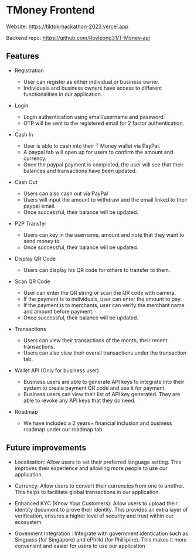# TMoney Frontend

Website: https://tiktok-hackathon-2023.vercel.app

Backend repo: https://github.com/Royleong31/T-Money-api

## Features

- Registration

  - User can register as either individual or business owner.
  - Individuals and business owners have access to different functionalities in our application.

- Login

  - Login authentication using email/username and password.
  - OTP will be sent to the registered email for 2 factor authentication.

- Cash In

  - User is able to cash into their T Money wallet via PayPal.
  - A paypal tab will open up for users to confirm the amount and currency.
  - Once the paypal payment is completed, the user will see that their balances and transactions have been updated.

- Cash Out

  - Users can also cash out via PayPal
  - Users will input the amount to withdraw and the email linked to their paypal email.
  - Once successful, their balance will be updated.

- P2P Transfer

  - Users can key in the username, amount and note that they want to send money to.
  - Once successful, their balance will be updated.

- Display QR Code

  - Users can display his QR code for others to transfer to them.

- Scan QR Code

  - User can enter the QR string or scan the QR code with camera.
  - If the payment is to individuals, user can enter the amount to pay.
  - If the payment is to merchants, user can verify the merchant name and amount before payment.
  - Once successful, their balance will be updated.

- Transactions

  - Users can view their transactions of the month, their recent transactions.
  - Users can also view their overall transactions under the transaction tab.

- Wallet API (Only for business user)

  - Business users are able to generate API keys to integrate into their system to create payment QR code and use it for payment.
  - Business users can view their list of API key generated. They are able to revoke any API keys that they do need.

- Roadmap
  - We have included a 2 years+ financial inclusion and business roadmap under our roadmap tab.

## Future improvements

- Localisation: Allow users to set their preferred language setting. This improves their experience and allowing more people to use our application.

- Currency: Allow users to convert their currencies from one to another. This helps to facilitate global transactions in our application.

- Enhanced KYC (Know Your Customers): Allow users to upload their identity document to prove their identity. This provides an extra layer of verification, ensures a higher level of security and trust within our ecosystem.

- Govenment Integration : Integrate with government identication such as Singpass (for Singapore) and ePhilld (for Phillipine). This makes it more convenient and easier for users to use our application

